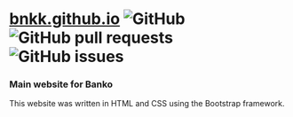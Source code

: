 # [bnkk.github.io](https://bnkk.github.io/) ![GitHub](https://img.shields.io/github/license/bnkk/bnkk.github.io?style=flat-square) ![GitHub pull requests](https://img.shields.io/github/issues-pr/bnkk/bnkk.github.io?style=flat-square) ![GitHub issues](https://img.shields.io/github/issues/bnkk/bnkk.github.io?style=flat-square)
### Main website for Banko

This website was written in HTML and CSS using the Bootstrap framework.
